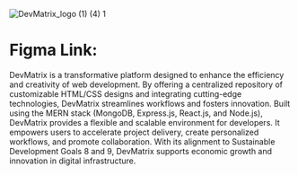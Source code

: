 
![DevMatrix_logo (1) (4) 1](https://github.com/user-attachments/assets/74a844b2-bc61-4fd3-98fe-672f47839e71)


# Figma Link: 

<p>
  DevMatrix is a transformative platform designed to enhance the efficiency and creativity of web development. By offering a centralized repository of customizable HTML/CSS designs and integrating cutting-edge technologies, DevMatrix streamlines workflows and fosters innovation. Built using the MERN stack (MongoDB, Express.js, React.js, and Node.js), DevMatrix provides a flexible and scalable environment for developers. It empowers users to accelerate project delivery, create personalized workflows, and promote collaboration. With its alignment to Sustainable Development Goals 8 and 9, DevMatrix supports economic growth and innovation in digital infrastructure.
<p/>
